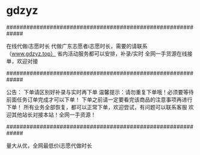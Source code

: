 # gdzyz
#############################################################

在线代做i志愿时长
代做广东志愿者i志愿时长，需要的请联系（www.gdzyz.top）
省内活动服务都可以安排，补录/实时
全网一手货源在线接单，欢迎对接

#############################################################

公告： 
下单请区别好补录与实时再下单
 温馨提示：请勿重复下单哦！必须要等待前面任务订单完成才可以下单！
 下单之前请一定要看完该商品的注意事项再进行下单！
 所有业务全部恢复，都可以正常下单，欢迎尝试，有问题可以联系客服
 欢迎其他站长对接本站！全网一手资源！
 
 #############################################################
 
 量大从优，全网最低价i志愿代做时长
